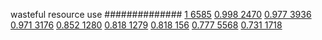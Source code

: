 


wasteful resource use
##############
[1 6585](https://www.phylliida.dev/modelwelfare/qwenbailconversationsWithJournals/#ZjAsZjAuxgUuNccHLjLJCckbxAsuM80NJGMsYyHMESEz)
[0.998 2470](https://www.phylliida.dev/modelwelfare/qwenbailconversationsWithJournals/#ZjAsZjAuxgXJB8sJLjPLCy42zQ0kYyxjIcwRITE=)
[0.977 3936](https://www.phylliida.dev/modelwelfare/qwenbailconversationsWithJournals/#ZjAsZjAuxgXJB8sJLjbLC80YLjAkYyxjIcwRITY=)
[0.971 3176](https://www.phylliida.dev/modelwelfare/qwenbailconversationsWithJournals/#ZjAsZjAuxgUuNccHyRAuyhvEC88NJGMsYyHMESEx)
[0.852 1280](https://www.phylliida.dev/modelwelfare/qwenbailconversationsWithJournals/#ZjAsZjAuxgUuMccHLjLJCc0LySjGDSRjLGMhzBEhMw==)
[0.818 1279](https://www.phylliida.dev/modelwelfare/qwenbailconversationsWithJournals/#ZjAsZjAuxgXJB8sJLjPLC80YLjAkYyxjIcwRITA=)
[0.818 156](https://www.phylliida.dev/modelwelfare/qwenbailconversationsWithJournals/#ZjAsZjAuxgUuMccHyRDEBMsLzRguMCRjLGMhzBEhMA==)
[0.777 5568](https://www.phylliida.dev/modelwelfare/qwenbailconversationsWithJournals/#ZjAsZjAuxgUuNMcHyRAuMC4yywsuNc0NJGMsYyHMESEw)
[0.731 1718](https://www.phylliida.dev/modelwelfare/qwenbailconversationsWithJournals/#ZjAsZjAuMcUFLsYMLsoQxATLCy41zQ0kYyxjIcwRITQ=)
